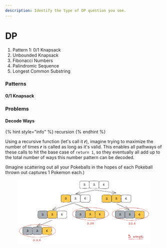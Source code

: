 ```yaml
---
description: Identify the type of DP question you see.
---
```


# DP

1. Pattern 1: 0/1 Knapsack
2. Unbounded Knapsack
3. Fibonacci Numbers
4. Palindromic Sequence
5. Longest Common Substring

### Patterns

#### 0/1 Knapsack



### Problems

#### Decode Ways

{% hint style="info" %}
recursion
{% endhint %}

Using a recursive function (let's call it _**r**_), imagine trying to maximize the number of times _**r**_ is called as long as it's valid. This enables all pathways of these calls to hit the base case of `return 1`, so they eventually all add up to the total number of ways this number pattern can be decoded.

(Imagine scattering out all your Pokeballs in the hopes of each Pokeball thrown out captures 1 Pokemon each.)&#x20;

<figure><img src="../.gitbook/assets/decode-ways-dp.png" alt=""><figcaption></figcaption></figure>
